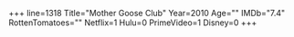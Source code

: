 +++
line=1318
Title="Mother Goose Club"
Year=2010
Age=""
IMDb="7.4"
RottenTomatoes=""
Netflix=1
Hulu=0
PrimeVideo=1
Disney=0
+++

